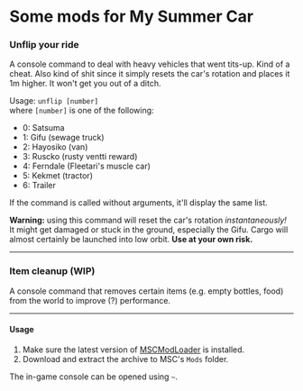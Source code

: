 # Some mods for My Summer Car
### Unflip your ride
A console command to deal with heavy vehicles that went tits-up. Kind of a cheat. Also kind of shit since it simply resets the car's rotation and places it 1m higher. It won't get you out of a ditch.

Usage: `unflip [number]`  
where `[number]` is one of the following:
- 0: Satsuma
- 1: Gifu (sewage truck)
- 2: Hayosiko (van)
- 3: Ruscko (rusty ventti reward)
- 4: Ferndale (Fleetari's muscle car)
- 5: Kekmet (tractor)
- 6: Trailer

If the command is called without arguments, it'll display the same list.

**Warning:** using this command will reset the car's rotation *instantaneously!* It might get damaged or stuck in the ground, especially the Gifu. Cargo will almost certainly be launched into low orbit. **Use at your own risk.**

---
### Item cleanup (WIP)
A console command that removes certain items (e.g. empty bottles, food) from the world to improve (?) performance.

---
#### Usage
1. Make sure the latest version of [MSCModLoader](https://github.com/piotrulos/MSCModLoader) is installed.
2. Download and extract the archive to MSC's `Mods` folder.

The in-game console can be opened using `~`.
